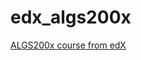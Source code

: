 # edx_algs200x
[ALGS200x course from edX](https://learning.edx.org/course/course-v1:UCSanDiegoX+ALGS200x+1T2019/home)
